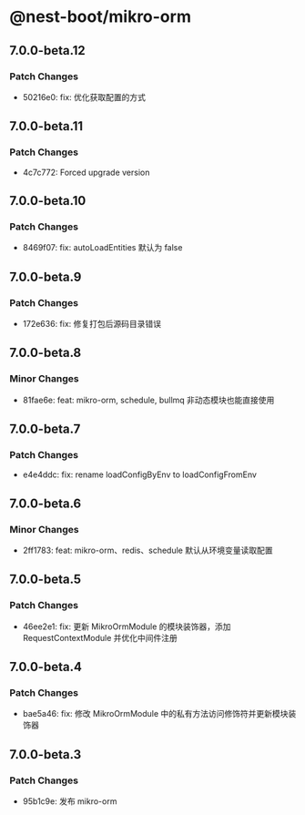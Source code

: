 # @nest-boot/mikro-orm

## 7.0.0-beta.12

### Patch Changes

- 50216e0: fix: 优化获取配置的方式

## 7.0.0-beta.11

### Patch Changes

- 4c7c772: Forced upgrade version

## 7.0.0-beta.10

### Patch Changes

- 8469f07: fix: autoLoadEntities 默认为 false

## 7.0.0-beta.9

### Patch Changes

- 172e636: fix: 修复打包后源码目录错误

## 7.0.0-beta.8

### Minor Changes

- 81fae6e: feat: mikro-orm, schedule, bullmq 非动态模块也能直接使用

## 7.0.0-beta.7

### Patch Changes

- e4e4ddc: fix: rename loadConfigByEnv to loadConfigFromEnv

## 7.0.0-beta.6

### Minor Changes

- 2ff1783: feat: mikro-orm、redis、schedule 默认从环境变量读取配置

## 7.0.0-beta.5

### Patch Changes

- 46ee2e1: fix: 更新 MikroOrmModule 的模块装饰器，添加 RequestContextModule 并优化中间件注册

## 7.0.0-beta.4

### Patch Changes

- bae5a46: fix: 修改 MikroOrmModule 中的私有方法访问修饰符并更新模块装饰器

## 7.0.0-beta.3

### Patch Changes

- 95b1c9e: 发布 mikro-orm
